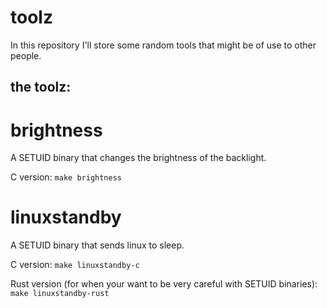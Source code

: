 # toolz
In this repository I'll store some random tools that might be of use to other people.

## the toolz:

# brightness
A SETUID binary that changes the brightness of the backlight.

C version:
`make brightness`

# linuxstandby
A SETUID binary that sends linux to sleep.

C version:
`make linuxstandby-c`

Rust version (for when your want to be very careful with SETUID binaries):
`make linuxstandby-rust`
